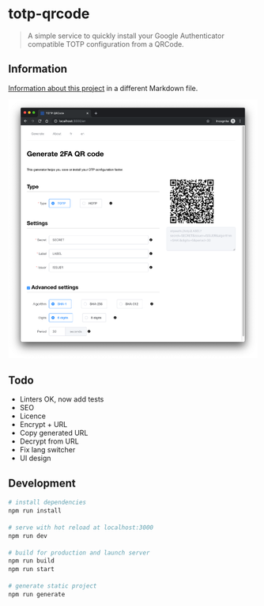 # totp-qrcode

> A simple service to quickly install your Google Authenticator compatible TOTP configuration from a QRCode.

## Information

[Information about this project](./assets/markdown/en/about.md) in a different Markdown file.

![](https://github.com/Weinto/otp-qrcode/blob/master/doc/screenshot.png)

## Todo

- Linters OK, now add tests
- SEO
- Licence
- Encrypt + URL
- Copy generated URL
- Decrypt from URL
- Fix lang switcher
- UI design

## Development

``` bash
# install dependencies
npm run install

# serve with hot reload at localhost:3000
npm run dev

# build for production and launch server
npm run build
npm run start

# generate static project
npm run generate
```
